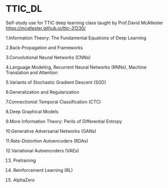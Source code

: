 # TTIC_DL
Self-study use for TTIC deep learning class taught by Prof.David McAllester
https://mcallester.github.io/ttic-31230/



1.Information Theory: The Fundamental Equations of Deep Learning



2.Back-Propagation and Frameworks



3.Convolutional Neural Networks (CNNs)



4.Language Modeling, Recurrent Neural Networks (RNNs), Machine Translation and Attention



5.Variants of Stochastic Gradient Descent (SGD)



6.Generalization and Regularization



7.Connectionist Temporal Classification (CTC)




8.Deep Graphical Models



9.More Information Theory: Perils of Differential Entropy



10.Generative Adversarial Networks (GANs)



11.Rate-Distortion Autoencoders (RDAs)



12.Variational Autoencoders (VAEs)



13. Pretraining



14. Reinforcement Learning (RL)



15. AlphaZero
